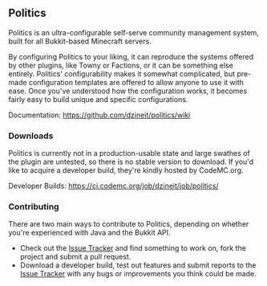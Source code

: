 ## Politics
Politics is an ultra-configurable self-serve community management system, built for all Bukkit-based Minecraft servers.

By configuring Politics to your liking, it can reproduce the systems offered by other plugins, like Towny or Factions, or it can be something else entirely. Politics' configurability makes it somewhat complicated, but pre-made configuration templates are offered to allow anyone to use it with ease. Once you've understood how the configuration works, it becomes fairly easy to build unique and specific configurations.

Documentation: https://github.com/dzineit/politics/wiki

### Downloads

Politics is currently not in a production-usable state and large swathes of the plugin are untested, so there is no stable version to download. If you'd like to acquire a developer build, they're kindly hosted by CodeMC.org.

Developer Builds: https://ci.codemc.org/job/dzineit/job/politics/

### Contributing

There are two main ways to contribute to Politics, depending on whether you're experienced with Java and the Bukkit API.

- Check out the [Issue Tracker](https://github.com/dzineit/politics/issues) and find something to work on, fork the project and submit a pull request.
- Download a developer build, test out features and submit reports to the [Issue Tracker](https://github.com/dzineit/politics/issues) with any bugs or improvements you think could be made.
